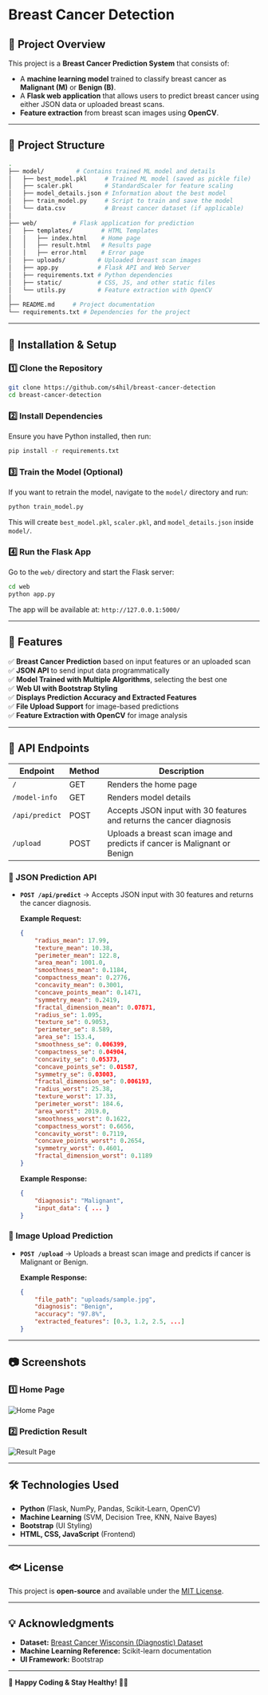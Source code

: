 # Breast Cancer Detection

## 📌 Project Overview
This project is a **Breast Cancer Prediction System** that consists of:
- A **machine learning model** trained to classify breast cancer as **Malignant (M)** or **Benign (B)**.
- A **Flask web application** that allows users to predict breast cancer using either JSON data or uploaded breast scans.
- **Feature extraction** from breast scan images using **OpenCV**.

---

## 📂 Project Structure
```bash
.
├── model/         # Contains trained ML model and details
│   ├── best_model.pkl     # Trained ML model (saved as pickle file)
│   ├── scaler.pkl         # StandardScaler for feature scaling
│   ├── model_details.json # Information about the best model
│   ├── train_model.py     # Script to train and save the model
│   └── data.csv           # Breast cancer dataset (if applicable)
│
├── web/          # Flask application for prediction
│   ├── templates/        # HTML Templates
│   │   ├── index.html    # Home page
│   │   ├── result.html   # Results page
│   │   ├── error.html    # Error page
│   ├── uploads/         # Uploaded breast scan images
│   ├── app.py           # Flask API and Web Server
│   ├── requirements.txt # Python dependencies
│   ├── static/          # CSS, JS, and other static files
│   └── utils.py         # Feature extraction with OpenCV
│
├── README.md     # Project documentation
└── requirements.txt # Dependencies for the project
```

---

## 🚀 Installation & Setup
### **1️⃣ Clone the Repository**
```sh
git clone https://github.com/s4hil/breast-cancer-detection
cd breast-cancer-detection
```

### **2️⃣ Install Dependencies**
Ensure you have Python installed, then run:
```sh
pip install -r requirements.txt
```

### **3️⃣ Train the Model (Optional)**
If you want to retrain the model, navigate to the `model/` directory and run:
```sh
python train_model.py
```
This will create `best_model.pkl`, `scaler.pkl`, and `model_details.json` inside `model/`.

### **4️⃣ Run the Flask App**
Go to the `web/` directory and start the Flask server:
```sh
cd web
python app.py
```
The app will be available at: `http://127.0.0.1:5000/`

---

## 🌟 Features
✅ **Breast Cancer Prediction** based on input features or an uploaded scan  
✅ **JSON API** to send input data programmatically  
✅ **Model Trained with Multiple Algorithms**, selecting the best one  
✅ **Web UI with Bootstrap Styling**  
✅ **Displays Prediction Accuracy and Extracted Features**  
✅ **File Upload Support** for image-based predictions  
✅ **Feature Extraction with OpenCV** for image analysis  

---

## 📌 API Endpoints
| Endpoint          | Method | Description |
|------------------|--------|-------------|
| `/`              | GET    | Renders the home page |
| `/model-info`    | GET    | Renders model details |
| `/api/predict`   | POST   | Accepts JSON input with 30 features and returns the cancer diagnosis |
| `/upload`        | POST   | Uploads a breast scan image and predicts if cancer is Malignant or Benign |

### **🔹 JSON Prediction API**
- **`POST /api/predict`** → Accepts JSON input with 30 features and returns the cancer diagnosis.

  **Example Request:**
  ```json
  {
      "radius_mean": 17.99,
      "texture_mean": 10.38,
      "perimeter_mean": 122.8,
      "area_mean": 1001.0,
      "smoothness_mean": 0.1184,
      "compactness_mean": 0.2776,
      "concavity_mean": 0.3001,
      "concave_points_mean": 0.1471,
      "symmetry_mean": 0.2419,
      "fractal_dimension_mean": 0.07871,
      "radius_se": 1.095,
      "texture_se": 0.9053,
      "perimeter_se": 8.589,
      "area_se": 153.4,
      "smoothness_se": 0.006399,
      "compactness_se": 0.04904,
      "concavity_se": 0.05373,
      "concave_points_se": 0.01587,
      "symmetry_se": 0.03003,
      "fractal_dimension_se": 0.006193,
      "radius_worst": 25.38,
      "texture_worst": 17.33,
      "perimeter_worst": 184.6,
      "area_worst": 2019.0,
      "smoothness_worst": 0.1622,
      "compactness_worst": 0.6656,
      "concavity_worst": 0.7119,
      "concave_points_worst": 0.2654,
      "symmetry_worst": 0.4601,
      "fractal_dimension_worst": 0.1189
  }
  ```
  **Example Response:**
  ```json
  {
      "diagnosis": "Malignant",
      "input_data": { ... }
  }
  ```

### **🔹 Image Upload Prediction**
- **`POST /upload`** → Uploads a breast scan image and predicts if cancer is Malignant or Benign.

  **Example Response:**
  ```json
  {
      "file_path": "uploads/sample.jpg",
      "diagnosis": "Benign",
      "accuracy": "97.8%",
      "extracted_features": [0.3, 1.2, 2.5, ...]
  }
  ```

---

## 📷 Screenshots
### **1️⃣ Home Page**
![Home Page](static/home_screenshot.png)

### **2️⃣ Prediction Result**
![Result Page](static/result_screenshot.png)

---

## 🛠 Technologies Used
- **Python** (Flask, NumPy, Pandas, Scikit-Learn, OpenCV)
- **Machine Learning** (SVM, Decision Tree, KNN, Naive Bayes)
- **Bootstrap** (UI Styling)
- **HTML, CSS, JavaScript** (Frontend)

---

## 🐟 License
This project is **open-source** and available under the [MIT License](LICENSE).

---

## 💡 Acknowledgments
- **Dataset:** [Breast Cancer Wisconsin (Diagnostic) Dataset](https://archive.ics.uci.edu/ml/datasets/Breast+Cancer+Wisconsin+%28Diagnostic%29)
- **Machine Learning Reference:** Scikit-learn documentation
- **UI Framework:** Bootstrap

---

🚀 **Happy Coding & Stay Healthy!** 🏥✨